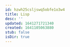 ```yaml
---
id: hzwh25csljswq5obfe1o3w4
title: Lisp
desc: ''
updated: 1641271721340
created: 1641105063880
stub: false
isDir: true
---
```




